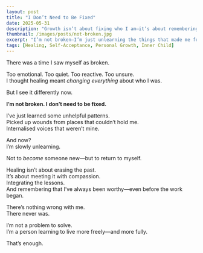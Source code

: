 ```yaml
---
layout: post
title: "I Don’t Need to Be Fixed"
date: 2025-05-31
description: "Growth isn’t about fixing who I am—it’s about remembering who I’ve always been."
thumbnail: /images/posts/not-broken.jpg
excerpt: "I’m not broken—I’m just unlearning the things that made me forget who I am."
tags: [Healing, Self-Acceptance, Personal Growth, Inner Child]
---
```


There was a time I saw myself as broken.

Too emotional. Too quiet. Too reactive. Too unsure.  
I thought healing meant *changing everything* about who I was.

But I see it differently now.

**I’m not broken. I don’t need to be fixed.**

I’ve just learned some unhelpful patterns.  
Picked up wounds from places that couldn’t hold me.  
Internalised voices that weren’t mine.

And now?  
I’m slowly unlearning.

Not to *become* someone new—but to return to myself.

Healing isn’t about erasing the past.  
It’s about meeting it with compassion.  
Integrating the lessons.  
And remembering that I’ve always been worthy—even before the work began.

There’s nothing wrong with me.  
There never was.

I’m not a problem to solve.  
I’m a person learning to live more freely—and more fully.

That’s enough.
